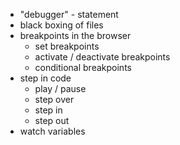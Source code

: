- "debugger" - statement
- black boxing of files
- breakpoints in the browser
  - set breakpoints
  - activate / deactivate breakpoints
  - conditional breakpoints
- step in code
  - play / pause
  - step over
  - step in
  - step out
- watch variables
